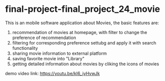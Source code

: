 # final-project-final_project_24_movie
This is an mobile software application about Movies, the basic features are:
1. recommendation of movies at homepage, with filter to change the preference of recommendation
2. filtering for corresponding preference settubg and apply it with search functionality 
3. sharing movie information to external platform
4. saving favorite movie into "Library" 
5. getting detailed information about movies by cliking the icons of movies

demo video link: https://youtu.be/kI6_jyHvwJk
